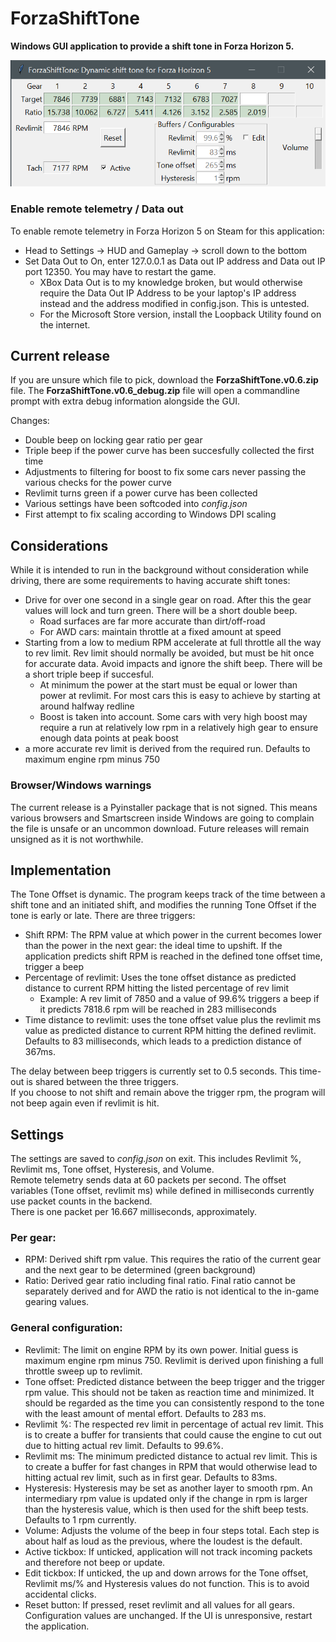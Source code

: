 # ForzaShiftTone

**Windows GUI application to provide a shift tone in Forza Horizon 5.**

![example v0.4 BMW M5 2018](images/sample-BMW-M5-2018-9.png)

### Enable remote telemetry / Data out
To enable remote telemetry in Forza Horizon 5 on Steam for this application: 
- Head to Settings -> HUD and Gameplay -> scroll down to the bottom
- Set Data Out to On, enter 127.0.0.1 as Data out IP address and Data out IP port 12350. You may have to restart the game.
  - XBox Data Out is to my knowledge broken, but would otherwise require the Data Out IP Address to be your laptop's IP address instead and the address modified in config.json. This is untested.
  - For the Microsoft Store version, install the Loopback Utility found on the internet.

## Current release
If you are unsure which file to pick, download the  **ForzaShiftTone.v0.6.zip** file. 
The **ForzaShiftTone.v0.6_debug.zip** file will open a commandline prompt with extra debug information alongside the GUI.

Changes:  
- Double beep on locking gear ratio per gear
- Triple beep if the power curve has been succesfully collected the first time
- Adjustments to filtering for boost to fix some cars never passing the various checks for the power curve
- Revlimit turns green if a power curve has been collected
- Various settings have been softcoded into _config.json_
- First attempt to fix scaling according to Windows DPI scaling

## Considerations

While it is intended to run in the background without consideration while driving, there are some requirements to having accurate shift tones:
- Drive for over one second in a single gear on road. After this the gear values will lock and turn green. There will be a short double beep.
  - Road surfaces are far more accurate than dirt/off-road
  - For AWD cars: maintain throttle at a fixed amount at speed
- Starting from a low to medium RPM accelerate at full throttle all the way to rev limit. Rev limit should normally be avoided, but must be hit once for accurate data. Avoid impacts and ignore the shift beep. There will be a short triple beep if succesful.
  - At minimum the power at the start must be equal or lower than power at revlimit. For most cars this is easy to achieve by starting at around halfway redline
  - Boost is taken into account. Some cars with very high boost may require a run at relatively low rpm in a relatively high gear to ensure enough data points at peak boost
- a more accurate rev limit is derived from the required run. Defaults to maximum engine rpm minus 750

### Browser/Windows warnings

The current release is a Pyinstaller package that is not signed. This means various browsers and Smartscreen inside Windows are going to complain the file is unsafe or an uncommon download. Future releases will remain unsigned as it is not worthwhile.  

## Implementation
The Tone Offset is dynamic. The program keeps track of the time between a shift tone and an initiated shift, and modifies the running Tone Offset if the tone is early or late.
There are three triggers:
- Shift RPM: The RPM value at which power in the current becomes lower than the power in the next gear: the ideal time to upshift. If the application predicts shift RPM is reached in the defined tone offset time, trigger a beep
- Percentage of revlimit: Uses the tone offset distance as predicted distance to current RPM hitting the listed percentage of rev limit
  - Example: A rev limit of 7850 and a value of 99.6% triggers a beep if it predicts 7818.6 rpm will be reached in 283 milliseconds
- Time distance to revlimit: uses the tone offset value plus the revlimit ms value as predicted distance to current RPM hitting the defined revlimit. Defaults to 83 milliseconds, which leads to a prediction distance of 367ms.

The delay between beep triggers is currently set to 0.5 seconds. This time-out is shared between the three triggers.  
If you choose to not shift and remain above the trigger rpm, the program will not beep again even if revlimit is hit.

## Settings
The settings are saved to _config.json_ on exit. This includes Revlimit %, Revlimit ms, Tone offset, Hysteresis, and Volume.  
Remote telemetry sends data at 60 packets per second. The offset variables (Tone offset, revlimit ms) while defined in milliseconds currently use packet counts in the backend.  
There is one packet per 16.667 milliseconds, approximately.

### Per gear:
- RPM: Derived shift rpm value. This requires the ratio of the current gear and the next gear to be determined (green background)
- Ratio: Derived gear ratio including final ratio. Final ratio cannot be separately derived and for AWD the ratio is not identical to the in-game gearing values.

### General configuration:
- Revlimit: The limit on engine RPM by its own power. Initial guess is maximum engine rpm minus 750. Revlimit is derived upon finishing a full throttle sweep up to revlimit.
- Tone offset: Predicted distance between the beep trigger and the trigger rpm value. This should not be taken as reaction time and minimized. It should be regarded as the time you can consistently respond to the tone with the least amount of mental effort. Defaults to 283 ms.
- Revlimit %: The respected rev limit in percentage of actual rev limit. This is to create a buffer for transients that could cause the engine to cut out due to hitting actual rev limit. Defaults to 99.6%.
- Revlimit ms: The minimum predicted distance to actual rev limit. This is to create a buffer for fast changes in RPM that would otherwise lead to hitting actual rev limit, such as in first gear. Defaults to 83ms.
- Hysteresis: Hysteresis may be set as another layer to smooth rpm. An intermediary rpm value is updated only if the change in rpm is larger than the hysteresis value, which is then used for the shift beep tests. Defaults to 1 rpm currently.
- Volume: Adjusts the volume of the beep in four steps total. Each step is about half as loud as the previous, where the loudest is the default.
- Active tickbox: If unticked, application will not track incoming packets and therefore not beep or update.
- Edit tickbox: If unticked, the up and down arrows for the Tone offset, Revlimit ms/% and Hysteresis values do not function. This is to avoid accidental clicks.
- Reset button: If pressed, reset revlimit and all values for all gears. Configuration values are unchanged. If the UI is unresponsive, restart the application.
